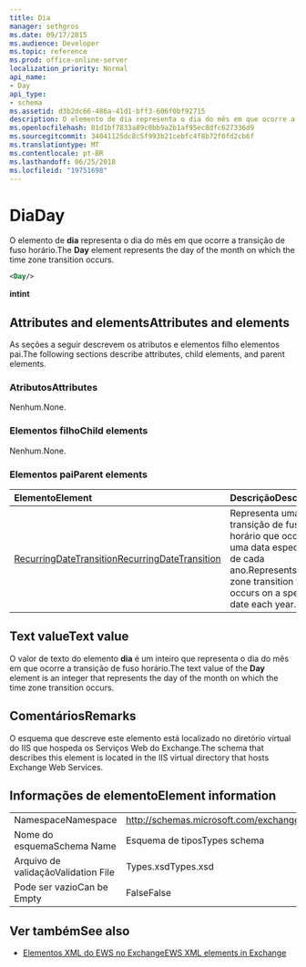 ```yaml
---
title: Dia
manager: sethgros
ms.date: 09/17/2015
ms.audience: Developer
ms.topic: reference
ms.prod: office-online-server
localization_priority: Normal
api_name:
- Day
api_type:
- schema
ms.assetid: d3b2dc66-486a-41d1-bff3-606f0bf92715
description: O elemento de dia representa o dia do mês em que ocorre a transição de fuso horário.
ms.openlocfilehash: 01d1bf7833a89c0bb9a2b1af95ec8dfc627336d9
ms.sourcegitcommit: 34041125dc8c5f993b21cebfc4f8b72f0fd2cb6f
ms.translationtype: MT
ms.contentlocale: pt-BR
ms.lasthandoff: 06/25/2018
ms.locfileid: "19751698"
---
```

# <a name="day"></a><span data-ttu-id="bd760-103">Dia</span><span class="sxs-lookup"><span data-stu-id="bd760-103">Day</span></span>

<span data-ttu-id="bd760-104">O elemento de **dia** representa o dia do mês em que ocorre a transição de fuso horário.</span><span class="sxs-lookup"><span data-stu-id="bd760-104">The **Day** element represents the day of the month on which the time zone transition occurs.</span></span> 
  
```xml
<Day/>
```

<span data-ttu-id="bd760-105">**int**</span><span class="sxs-lookup"><span data-stu-id="bd760-105">**int**</span></span>

## <a name="attributes-and-elements"></a><span data-ttu-id="bd760-106">Attributes and elements</span><span class="sxs-lookup"><span data-stu-id="bd760-106">Attributes and elements</span></span>

<span data-ttu-id="bd760-107">As seções a seguir descrevem os atributos e elementos filho elementos pai.</span><span class="sxs-lookup"><span data-stu-id="bd760-107">The following sections describe attributes, child elements, and parent elements.</span></span>
  
### <a name="attributes"></a><span data-ttu-id="bd760-108">Atributos</span><span class="sxs-lookup"><span data-stu-id="bd760-108">Attributes</span></span>

<span data-ttu-id="bd760-109">Nenhum.</span><span class="sxs-lookup"><span data-stu-id="bd760-109">None.</span></span>
  
### <a name="child-elements"></a><span data-ttu-id="bd760-110">Elementos filho</span><span class="sxs-lookup"><span data-stu-id="bd760-110">Child elements</span></span>

<span data-ttu-id="bd760-111">Nenhum.</span><span class="sxs-lookup"><span data-stu-id="bd760-111">None.</span></span>
  
### <a name="parent-elements"></a><span data-ttu-id="bd760-112">Elementos pai</span><span class="sxs-lookup"><span data-stu-id="bd760-112">Parent elements</span></span>

|<span data-ttu-id="bd760-113">**Elemento**</span><span class="sxs-lookup"><span data-stu-id="bd760-113">**Element**</span></span>|<span data-ttu-id="bd760-114">**Descrição**</span><span class="sxs-lookup"><span data-stu-id="bd760-114">**Description**</span></span>|
|:-----|:-----|
|[<span data-ttu-id="bd760-115">RecurringDateTransition</span><span class="sxs-lookup"><span data-stu-id="bd760-115">RecurringDateTransition</span></span>](recurringdatetransition.md) <br/> |<span data-ttu-id="bd760-116">Representa uma transição de fuso horário que ocorre em uma data específica de cada ano.</span><span class="sxs-lookup"><span data-stu-id="bd760-116">Represents a time zone transition that occurs on a specific date each year.</span></span>  <br/> |
   
## <a name="text-value"></a><span data-ttu-id="bd760-117">Text value</span><span class="sxs-lookup"><span data-stu-id="bd760-117">Text value</span></span>

<span data-ttu-id="bd760-118">O valor de texto do elemento **dia** é um inteiro que representa o dia do mês em que ocorre a transição de fuso horário.</span><span class="sxs-lookup"><span data-stu-id="bd760-118">The text value of the **Day** element is an integer that represents the day of the month on which the time zone transition occurs.</span></span> 
  
## <a name="remarks"></a><span data-ttu-id="bd760-119">Comentários</span><span class="sxs-lookup"><span data-stu-id="bd760-119">Remarks</span></span>

<span data-ttu-id="bd760-120">O esquema que descreve este elemento está localizado no diretório virtual do IIS que hospeda os Serviços Web do Exchange.</span><span class="sxs-lookup"><span data-stu-id="bd760-120">The schema that describes this element is located in the IIS virtual directory that hosts Exchange Web Services.</span></span>
  
## <a name="element-information"></a><span data-ttu-id="bd760-121">Informações de elemento</span><span class="sxs-lookup"><span data-stu-id="bd760-121">Element information</span></span>

|||
|:-----|:-----|
|<span data-ttu-id="bd760-122">Namespace</span><span class="sxs-lookup"><span data-stu-id="bd760-122">Namespace</span></span>  <br/> |http://schemas.microsoft.com/exchange/services/2006/types  <br/> |
|<span data-ttu-id="bd760-123">Nome do esquema</span><span class="sxs-lookup"><span data-stu-id="bd760-123">Schema Name</span></span>  <br/> |<span data-ttu-id="bd760-124">Esquema de tipos</span><span class="sxs-lookup"><span data-stu-id="bd760-124">Types schema</span></span>  <br/> |
|<span data-ttu-id="bd760-125">Arquivo de validação</span><span class="sxs-lookup"><span data-stu-id="bd760-125">Validation File</span></span>  <br/> |<span data-ttu-id="bd760-126">Types.xsd</span><span class="sxs-lookup"><span data-stu-id="bd760-126">Types.xsd</span></span>  <br/> |
|<span data-ttu-id="bd760-127">Pode ser vazio</span><span class="sxs-lookup"><span data-stu-id="bd760-127">Can be Empty</span></span>  <br/> |<span data-ttu-id="bd760-128">False</span><span class="sxs-lookup"><span data-stu-id="bd760-128">False</span></span>  <br/> |
   
## <a name="see-also"></a><span data-ttu-id="bd760-129">Ver também</span><span class="sxs-lookup"><span data-stu-id="bd760-129">See also</span></span>

- [<span data-ttu-id="bd760-130">Elementos XML do EWS no Exchange</span><span class="sxs-lookup"><span data-stu-id="bd760-130">EWS XML elements in Exchange</span></span>](ews-xml-elements-in-exchange.md)

